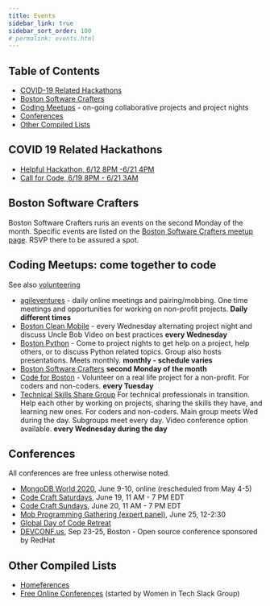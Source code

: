 ```yaml
---
title: Events
sidebar_link: true
sidebar_sort_order: 100
# permalink: events.html
---
```

## Table of Contents
- [COVID-19 Related Hackathons](#covid-hackathons)
- [Boston Software Crafters](#boston-software-crafters)
- [Coding Meetups](#coding-meetups) - on-going collaborative projects and project nights
- [Conferences](#conferences)
- [Other Compiled Lists](#other)

<a name="covid-hackathons"></a>
## COVID 19 Related Hackathons
- [Helpful Hackathon, 6/12 8PM -6/21 4PM](https://www.eventbrite.com/e/helpful-hackathon--tickets-106035535140)
- [Call for Code, 6/19 8PM - 6/21 3AM](https://www.eventbrite.com/e/call-for-code-2020-june-tickets-100879818252)

<a name="boston-software-crafters"></a>
## Boston Software Crafters
Boston Software Crafters runs an events on the second Monday of the month.  Specific events are listed on the [Boston Software Crafters meetup page](http://meetup.com/bostonsoftwarecrafters).  RSVP there to be assured a spot.

<a name="coding-meetups"></a>
## Coding Meetups: come together to code

See also [volunteering](volunteer.md)

- [agileventures](agileventures.org) - daily online meetings and pairing/mobbing.  One time meetings and opportunities for working on non-profit projects.  **Daily different times**
- [Boston Clean Mobile](https://www.meetup.com/Boston-Clean-Mobile) - every Wednesday alternating project night and discuss Uncle Bob Video on best practices **every Wednesday**
- [Boston Python](https://www.meetup.com/bostonpython) - Come to project nights to get help on a project, help others, or to discuss Python related topics.  Group also hosts presentations.  Meets monthly.  **monthly - schedule varies**
- [Boston Software Crafters](https://www.meetup.com/Boston-Software-Crafters) **second Monday of the month**
- [Code for Boston](https://www.meetup.com/code-for-boston) - Volunteer on a real life project for a non-profit.  For coders and non-coders. **every Tuesday**
- [Technical Skills Share Group](https://www.meetup.com/Technical-Skills-Share-Group/)  For technical professionals in transition.  Help each other by working on projects, sharing the skills they have, and learning new ones.  For coders and non-coders.  Main group meets Wed during the day.  Subgroups meet every day.  Video conference option available. **every Wednesday during the day**

<a name="conferences"></a>
## Conferences
All conferences are free unless otherwise noted.

- [MongoDB World 2020](https://www.mongodb.com/world), June 9-10, online (rescheduled from May 4-5)
- [Code Craft Saturdays](https://eventbrite.com/e/code-craft-saturdays-remote-tickets-86994443723), June 19, 11 AM - 7 PM EDT
- [Code Craft Sundays](https://www.eventbrite.com/e/code-craft-sundays-remote-tickets-87050240613), June 20, 11 AM - 7 PM EDT
- [Mob Programming Gathering (expert panel)](https://mobprogrammingnewengland.com), June 25, 12-2:30
- [Global Day of Code Retreat](https://www.eventbrite.com/e/global-day-of-mobrereat-for-the-americas-and-friends-tickets-108575391920)
- [DEVCONF.us](https://www.devconf.info/us/), Sep 23-25, Boston - Open source conference sponsored by RedHat

<a name="other"></a>
## Other Compiled Lists
- [Homeferences](https://github.com/homeferences/list)
- [Free Online Conferences](https://docs.google.com/spreadsheets/d/1IKXAcDoYnWNpuFaDYkn_aplDZ5fRI0bJNWah0rGFO5E/htmlview) (started by Women in Tech Slack Group)




